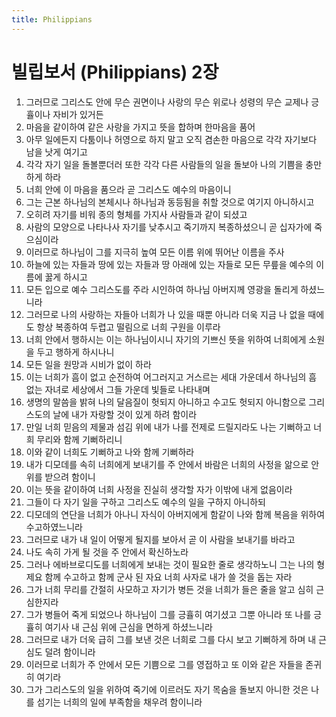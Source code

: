 ```yaml
---
title: Philippians
---
```


# 빌립보서 (Philippians) 2장
1. 그러므로 그리스도 안에 무슨 권면이나 사랑의 무슨 위로나 성령의 무슨 교제나 긍휼이나 자비가 있거든
1. 마음을 같이하여 같은 사랑을 가지고 뜻을 합하며 한마음을 품어
1. 아무 일에든지 다툼이나 허영으로 하지 말고 오직 겸손한 마음으로 각각 자기보다 남을 낫게 여기고
1. 각각 자기 일을 돌볼뿐더러 또한 각각 다른 사람들의 일을 돌보아 나의 기쁨을 충만하게 하라
1. 너희 안에 이 마음을 품으라 곧 그리스도 예수의 마음이니
1. 그는 근본 하나님의 본체시나 하나님과 동등됨을 취할 것으로 여기지 아니하시고
1. 오히려 자기를 비워 종의 형체를 가지사 사람들과 같이 되셨고
1. 사람의 모양으로 나타나사 자기를 낮추시고 죽기까지 복종하셨으니 곧 십자가에 죽으심이라
1. 이러므로 하나님이 그를 지극히 높여 모든 이름 위에 뛰어난 이름을 주사
1. 하늘에 있는 자들과 땅에 있는 자들과 땅 아래에 있는 자들로 모든 무릎을 예수의 이름에 꿇게 하시고
1. 모든 입으로 예수 그리스도를 주라 시인하여 하나님 아버지께 영광을 돌리게 하셨느니라
1. 그러므로 나의 사랑하는 자들아 너희가 나 있을 때뿐 아니라 더욱 지금 나 없을 때에도 항상 복종하여 두렵고 떨림으로 너희 구원을 이루라
1. 너희 안에서 행하시는 이는 하나님이시니 자기의 기쁘신 뜻을 위하여 너희에게 소원을 두고 행하게 하시나니
1. 모든 일을 원망과 시비가 없이 하라
1. 이는 너희가 흠이 없고 순전하여 어그러지고 거스르는 세대 가운데서 하나님의 흠 없는 자녀로 세상에서 그들 가운데 빛들로 나타내며
1. 생명의 말씀을 밝혀 나의 달음질이 헛되지 아니하고 수고도 헛되지 아니함으로 그리스도의 날에 내가 자랑할 것이 있게 하려 함이라
1. 만일 너희 믿음의 제물과 섬김 위에 내가 나를 전제로 드릴지라도 나는 기뻐하고 너희 무리와 함께 기뻐하리니
1. 이와 같이 너희도 기뻐하고 나와 함께 기뻐하라
1. 내가 디모데를 속히 너희에게 보내기를 주 안에서 바람은 너희의 사정을 앎으로 안위를 받으려 함이니
1. 이는 뜻을 같이하여 너희 사정을 진실히 생각할 자가 이밖에 내게 없음이라
1. 그들이 다 자기 일을 구하고 그리스도 예수의 일을 구하지 아니하되
1. 디모데의 연단을 너희가 아나니 자식이 아버지에게 함같이 나와 함께 복음을 위하여 수고하였느니라
1. 그러므로 내가 내 일이 어떻게 될지를 보아서 곧 이 사람을 보내기를 바라고
1. 나도 속히 가게 될 것을 주 안에서 확신하노라
1. 그러나 에바브로디도를 너희에게 보내는 것이 필요한 줄로 생각하노니 그는 나의 형제요 함께 수고하고 함께 군사 된 자요 너희 사자로 내가 쓸 것을 돕는 자라
1. 그가 너희 무리를 간절히 사모하고 자기가 병든 것을 너희가 들은 줄을 알고 심히 근심한지라
1. 그가 병들어 죽게 되었으나 하나님이 그를 긍휼히 여기셨고 그뿐 아니라 또 나를 긍휼히 여기사 내 근심 위에 근심을 면하게 하셨느니라
1. 그러므로 내가 더욱 급히 그를 보낸 것은 너희로 그를 다시 보고 기뻐하게 하며 내 근심도 덜려 함이니라
1. 이러므로 너희가 주 안에서 모든 기쁨으로 그를 영접하고 또 이와 같은 자들을 존귀히 여기라
1. 그가 그리스도의 일을 위하여 죽기에 이르러도 자기 목숨을 돌보지 아니한 것은 나를 섬기는 너희의 일에 부족함을 채우려 함이니라